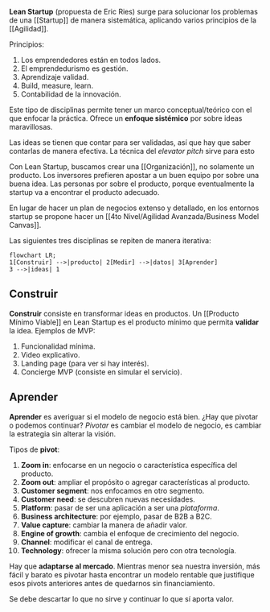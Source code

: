 **Lean Startup** (propuesta de Eric Ries) surge para solucionar los problemas de una [[Startup]] de manera sistemática, aplicando varios principios de la [[Agilidad]].

Principios:

1. Los emprendedores están en todos lados.
2. El emprendedurismo es gestión.
3. Aprendizaje validad.
4. Build, measure, learn.
5. Contabilidad de la innovación.

Este tipo de disciplinas permite tener un marco conceptual/teórico con el que enfocar la práctica. Ofrece un **enfoque sistémico** por sobre ideas maravillosas.

Las ideas se tienen que contar para ser validadas, así que hay que saber contarlas de manera efectiva. La técnica del _elevator pitch_ sirve para esto

Con Lean Startup, buscamos crear una [[Organización]], no solamente un producto. Los inversores prefieren apostar a un buen equipo por sobre una buena idea. Las personas por sobre el producto, porque eventualmente la startup va a encontrar el producto adecuado.

En lugar de hacer un plan de negocios extenso y detallado, en los entornos startup se propone hacer un [[4to Nivel/Agilidad Avanzada/Business Model Canvas]].

Las siguientes tres disciplinas se repiten de manera iterativa:

```mermaid
flowchart LR;
1[Construir] -->|producto| 2[Medir] -->|datos| 3[Aprender]
3 -->|ideas| 1
```

## Construir

**Construir** consiste en transformar ideas en productos. Un [[Producto Mínimo Viable]] en Lean Startup es el producto mínimo que permita **validar** la idea. Ejemplos de MVP:

1. Funcionalidad mínima.
2. Video explicativo.
3. Landing page (para ver si hay interés).
4. Concierge MVP (consiste en simular el servicio).

## Aprender

**Aprender** es averiguar si el modelo de negocio está bien. ¿Hay que pivotar o podemos continuar? _Pivotar_ es cambiar el modelo de negocio, es cambiar la estrategia sin alterar la visión.

Tipos de **pivot**:

1. **Zoom in**: enfocarse en un negocio o característica específica del producto.
2. **Zoom out**: ampliar el propósito o agregar características al producto.
3. **Customer segment**: nos enfocamos en otro segmento.
4. **Customer need**: se descubren nuevas necesidades.
5. **Platform**: pasar de ser una aplicación a ser una _plataforma_.
6. **Business architecture**: por ejemplo, pasar de B2B a B2C.
7. **Value capture**: cambiar la manera de añadir valor.
8. **Engine of growth**: cambia el enfoque de crecimiento del negocio.
9. **Channel**: modificar el canal de entrega.
10. **Technology**: ofrecer la misma solución pero con otra tecnología.

Hay que **adaptarse al mercado**. Mientras menor sea nuestra inversión, más fácil y barato es pivotar hasta encontrar un modelo rentable que justifique esos pivots anteriores antes de quedarnos sin financiamiento.

Se debe descartar lo que no sirve y continuar lo que sí aporta valor.
